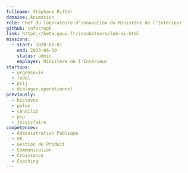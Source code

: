```yaml
---
fullname: Stéphane Ritter
domaine: Animation
role: Chef du laboratoire d'innovation du Ministère de l'Intérieur
github: infosteph
link: https://beta.gouv.fr/incubateurs/lab-mi.html
missions:
  - start: 2020-01-01
    end: 2023-06-30
    status: admin
    employer: Ministère de l'Intérieur
startups:
  - urgencevie
  - fedel
  - psij
  - dialogue.operationnel
previously:
  - histovec
  - polex
  - candilib
  - psp
  - jesaisfaire
competences:
  - Administration Publique
  - UX
  - Gestion de Produit
  - Communication
  - Croissance
  - Coaching
---
```

